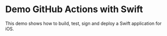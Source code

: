 # Demo GitHub Actions with Swift

This demo shows how to build, test, sign and deploy a Swift application for iOS.